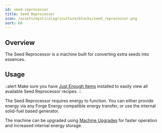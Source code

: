 ```yaml
---
id: seed-reprocessor
title: Seed Reprocessor
icon: /assets/mysticalagriculture/blocks/seed_reprocessor.png
sort: 60
---
```


## Overview

The Seed Reprocessor is a machine built for converting extra seeds into essences. 

## Usage

::alert
  Make sure you have <a href="https://www.curseforge.com/minecraft/mc-mods/jei">Just Enough Items</a> installed to easily view all available Seed Reprocessor recipes.
::

The Seed Reprocessor requires energy to function. You can either provide energy via any Forge Energy compatible energy transfer, or use the internal solid-fuel based generator.

The machine can be upgraded using [Machine Upgrades](../items/machine-upgrades.md) for faster operation and increased internal energy storage.
